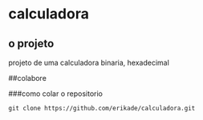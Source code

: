 # calculadora

## o projeto
projeto de uma calculadora binaria, hexadecimal

##colabore

###como colar o repositorio

```
git clone https://github.com/erikade/calculadora.git
```